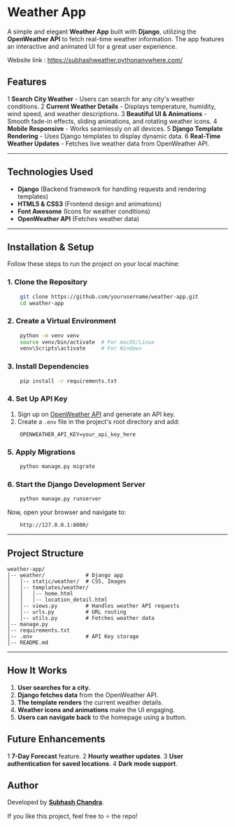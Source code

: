 # Weather App 

A simple and elegant **Weather App** built with **Django**, utilizing the **OpenWeather API** to fetch real-time weather information. The app features an interactive and animated UI for a great user experience.

Website link :  https://subhashweather.pythonanywhere.com/

##  Features

1 **Search City Weather** - Users can search for any city's weather conditions.
2 **Current Weather Details** - Displays temperature, humidity, wind speed, and weather descriptions.
3 **Beautiful UI & Animations** - Smooth fade-in effects, sliding animations, and rotating weather icons.
4 **Mobile Responsive** - Works seamlessly on all devices.
5 **Django Template Rendering** - Uses Django templates to display dynamic data.
6 **Real-Time Weather Updates** - Fetches live weather data from OpenWeather API.

---

##  Technologies Used

- **Django** (Backend framework for handling requests and rendering templates)
- **HTML5 & CSS3** (Frontend design and animations)
- **Font Awesome** (Icons for weather conditions)
- **OpenWeather API** (Fetches weather data)

---

##  Installation & Setup

Follow these steps to run the project on your local machine:

###  1. Clone the Repository

```bash
    git clone https://github.com/yourusername/weather-app.git
    cd weather-app
```

###  2. Create a Virtual Environment

```bash
    python -m venv venv
    source venv/bin/activate  # For macOS/Linux
    venv\Scripts\activate     # For Windows
```

###  3. Install Dependencies

```bash
    pip install -r requirements.txt
```

###  4. Set Up API Key

1. Sign up on [OpenWeather API](https://openweathermap.org/api) and generate an API key.
2. Create a `.env` file in the project's root directory and add:

```env
    OPENWEATHER_API_KEY=your_api_key_here
```

###  5. Apply Migrations

```bash
    python manage.py migrate
```

###  6. Start the Django Development Server

```bash
    python manage.py runserver
```

Now, open your browser and navigate to:

```
    http://127.0.0.1:8000/
```

---

## Project Structure

```plaintext
weather-app/
│-- weather/             # Django app
│   │-- static/weather/  # CSS, Images
│   │-- templates/weather/
│   │   │-- home.html
│   │   │-- location_detail.html
│   │-- views.py         # Handles weather API requests
│   │-- urls.py          # URL routing
│   │-- utils.py         # Fetches weather data
│-- manage.py
│-- requirements.txt
│-- .env                 # API Key storage
│-- README.md
```

---

##  How It Works

1. **User searches for a city.**
2. **Django fetches data** from the OpenWeather API.
3. **The template renders** the current weather details.
4. **Weather icons and animations** make the UI engaging.
5. **Users can navigate back** to the homepage using a button.


##  Future Enhancements

 1 **7-Day Forecast** feature.
 2 **Hourly weather updates**.
 3 **User authentication for saved locations**.
 4 **Dark mode support**.

##  Author

Developed by **[Subhash Chandra](https://github.com/subbu199921)**.

If you like this project, feel free to ⭐ the repo!

